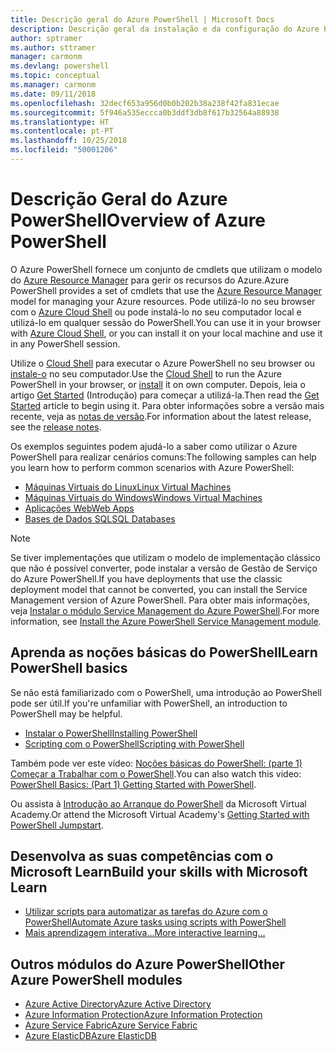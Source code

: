 ```yaml
---
title: Descrição geral do Azure PowerShell | Microsoft Docs
description: Descrição geral da instalação e da configuração do Azure PowerShell.
author: sptramer
ms.author: sttramer
manager: carmonm
ms.devlang: powershell
ms.topic: conceptual
ms.manager: carmonm
ms.date: 09/11/2018
ms.openlocfilehash: 32decf653a956d0b0b202b38a238f42fa831ecae
ms.sourcegitcommit: 5f946a535eccca0b3ddf3db8f617b32564a88938
ms.translationtype: HT
ms.contentlocale: pt-PT
ms.lasthandoff: 10/25/2018
ms.locfileid: "50001206"
---
```

# <a name="overview-of-azure-powershell"></a><span data-ttu-id="7fedf-103">Descrição Geral do Azure PowerShell</span><span class="sxs-lookup"><span data-stu-id="7fedf-103">Overview of Azure PowerShell</span></span>

<span data-ttu-id="7fedf-104">O Azure PowerShell fornece um conjunto de cmdlets que utilizam o modelo do [Azure Resource Manager](/azure/azure-resource-manager/resource-group-overview) para gerir os recursos do Azure.</span><span class="sxs-lookup"><span data-stu-id="7fedf-104">Azure PowerShell provides a set of cmdlets that use the [Azure Resource Manager](/azure/azure-resource-manager/resource-group-overview) model for managing your Azure resources.</span></span> <span data-ttu-id="7fedf-105">Pode utilizá-lo no seu browser com o [Azure Cloud Shell](/azure/cloud-shell/overview) ou pode instalá-lo no seu computador local e utilizá-lo em qualquer sessão do PowerShell.</span><span class="sxs-lookup"><span data-stu-id="7fedf-105">You can use it in your browser with [Azure Cloud Shell](/azure/cloud-shell/overview), or you can install it on your local machine and use it in any PowerShell session.</span></span>

<span data-ttu-id="7fedf-106">Utilize o [Cloud Shell](/azure/cloud-shell/overview) para executar o Azure PowerShell no seu browser ou [instale-o](install-azurerm-ps.md) no seu computador.</span><span class="sxs-lookup"><span data-stu-id="7fedf-106">Use the [Cloud Shell](/azure/cloud-shell/overview) to run the Azure PowerShell in your browser, or [install](install-azurerm-ps.md) it on own computer.</span></span> <span data-ttu-id="7fedf-107">Depois, leia o artigo [Get Started](get-started-azureps.md) (Introdução) para começar a utilizá-la.</span><span class="sxs-lookup"><span data-stu-id="7fedf-107">Then read the [Get Started](get-started-azureps.md) article to begin using it.</span></span> <span data-ttu-id="7fedf-108">Para obter informações sobre a versão mais recente, veja as [notas de versão](release-notes-azureps.md).</span><span class="sxs-lookup"><span data-stu-id="7fedf-108">For information about the latest release, see the [release notes](release-notes-azureps.md).</span></span>

<span data-ttu-id="7fedf-109">Os exemplos seguintes podem ajudá-lo a saber como utilizar o Azure PowerShell para realizar cenários comuns:</span><span class="sxs-lookup"><span data-stu-id="7fedf-109">The following samples can help you learn how to perform common scenarios with Azure PowerShell:</span></span>

* [<span data-ttu-id="7fedf-110">Máquinas Virtuais do Linux</span><span class="sxs-lookup"><span data-stu-id="7fedf-110">Linux Virtual Machines</span></span>](/azure/virtual-machines/virtual-machines-linux-powershell-samples?toc=/powershell/azure/toc.json)
* [<span data-ttu-id="7fedf-111">Máquinas Virtuais do Windows</span><span class="sxs-lookup"><span data-stu-id="7fedf-111">Windows Virtual Machines</span></span>](/azure/virtual-machines/virtual-machines-windows-powershell-samples?toc=/powershell/azure/toc.json)
* [<span data-ttu-id="7fedf-112">Aplicações Web</span><span class="sxs-lookup"><span data-stu-id="7fedf-112">Web Apps</span></span>](/azure/app-service-web/app-service-powershell-samples?toc=/powershell/azure/toc.json)
* [<span data-ttu-id="7fedf-113">Bases de Dados SQL</span><span class="sxs-lookup"><span data-stu-id="7fedf-113">SQL Databases</span></span>](/azure/sql-database/sql-database-powershell-samples?toc=/powershell/azure/toc.json)

> [!NOTE]
> <span data-ttu-id="7fedf-114">Se tiver implementações que utilizam o modelo de implementação clássico que não é possível converter, pode instalar a versão de Gestão de Serviço do Azure PowerShell.</span><span class="sxs-lookup"><span data-stu-id="7fedf-114">If you have deployments that use the classic deployment model that cannot be converted, you can install the Service Management version of Azure PowerShell.</span></span> <span data-ttu-id="7fedf-115">Para obter mais informações, veja [Instalar o módulo Service Management do Azure PowerShell](/powershell/azure/servicemanagement/install-azure-ps).</span><span class="sxs-lookup"><span data-stu-id="7fedf-115">For more information, see [Install the Azure PowerShell Service Management module](/powershell/azure/servicemanagement/install-azure-ps).</span></span>

## <a name="learn-powershell-basics"></a><span data-ttu-id="7fedf-116">Aprenda as noções básicas do PowerShell</span><span class="sxs-lookup"><span data-stu-id="7fedf-116">Learn PowerShell basics</span></span>

<span data-ttu-id="7fedf-117">Se não está familiarizado com o PowerShell, uma introdução ao PowerShell pode ser útil.</span><span class="sxs-lookup"><span data-stu-id="7fedf-117">If you're unfamiliar with PowerShell, an introduction to PowerShell may be helpful.</span></span>

* [<span data-ttu-id="7fedf-118">Instalar o PowerShell</span><span class="sxs-lookup"><span data-stu-id="7fedf-118">Installing PowerShell</span></span>](/powershell/scripting/setup/installing-windows-powershell)
* [<span data-ttu-id="7fedf-119">Scripting com o PowerShell</span><span class="sxs-lookup"><span data-stu-id="7fedf-119">Scripting with PowerShell</span></span>](/powershell/scripting/powershell-scripting)

<span data-ttu-id="7fedf-120">Também pode ver este vídeo: [Noções básicas do PowerShell: (parte 1) Começar a Trabalhar com o PowerShell](https://channel9.msdn.com/Blogs/Taste-of-Premier/PowerShellBasicsPart1).</span><span class="sxs-lookup"><span data-stu-id="7fedf-120">You can also watch this video: [PowerShell Basics: (Part 1) Getting Started with PowerShell](https://channel9.msdn.com/Blogs/Taste-of-Premier/PowerShellBasicsPart1).</span></span>

<span data-ttu-id="7fedf-121">Ou assista à [Introdução ao Arranque do PowerShell](https://mva.microsoft.com/liveevents/powershell-jumpstart) da Microsoft Virtual Academy.</span><span class="sxs-lookup"><span data-stu-id="7fedf-121">Or attend the Microsoft Virtual Academy's [Getting Started with PowerShell Jumpstart](https://mva.microsoft.com/liveevents/powershell-jumpstart).</span></span>

## <a name="build-your-skills-with-microsoft-learn"></a><span data-ttu-id="7fedf-122">Desenvolva as suas competências com o Microsoft Learn</span><span class="sxs-lookup"><span data-stu-id="7fedf-122">Build your skills with Microsoft Learn</span></span>

- [<span data-ttu-id="7fedf-123">Utilizar scripts para automatizar as tarefas do Azure com o PowerShell</span><span class="sxs-lookup"><span data-stu-id="7fedf-123">Automate Azure tasks using scripts with PowerShell</span></span>](/learn/modules/automate-azure-tasks-with-powershell/)
- [<span data-ttu-id="7fedf-124">Mais aprendizagem interativa...</span><span class="sxs-lookup"><span data-stu-id="7fedf-124">More interactive learning...</span></span>](/learn/browse/?term=powershell)

## <a name="other-azure-powershell-modules"></a><span data-ttu-id="7fedf-125">Outros módulos do Azure PowerShell</span><span class="sxs-lookup"><span data-stu-id="7fedf-125">Other Azure PowerShell modules</span></span>

* [<span data-ttu-id="7fedf-126">Azure Active Directory</span><span class="sxs-lookup"><span data-stu-id="7fedf-126">Azure Active Directory</span></span>](/powershell/azure/active-directory/)
* [<span data-ttu-id="7fedf-127">Azure Information Protection</span><span class="sxs-lookup"><span data-stu-id="7fedf-127">Azure Information Protection</span></span>](/powershell/azure/aip/)
* [<span data-ttu-id="7fedf-128">Azure Service Fabric</span><span class="sxs-lookup"><span data-stu-id="7fedf-128">Azure Service Fabric</span></span>](/powershell/azure/service-fabric/)
* [<span data-ttu-id="7fedf-129">Azure ElasticDB</span><span class="sxs-lookup"><span data-stu-id="7fedf-129">Azure ElasticDB</span></span>](/powershell/azure/elasticdbjobs/)

